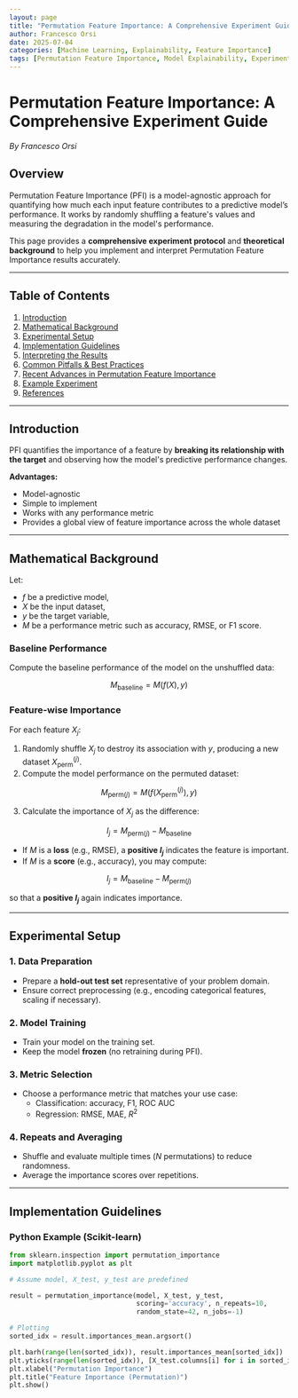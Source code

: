 ```yaml
---
layout: page
title: "Permutation Feature Importance: A Comprehensive Experiment Guide"
author: Francesco Orsi
date: 2025-07-04
categories: [Machine Learning, Explainability, Feature Importance]
tags: [Permutation Feature Importance, Model Explainability, Experiments]
---
```


# Permutation Feature Importance: A Comprehensive Experiment Guide
_By Francesco Orsi_

## Overview

Permutation Feature Importance (PFI) is a model-agnostic approach for quantifying how much each input feature contributes to a predictive model’s performance. It works by randomly shuffling a feature's values and measuring the degradation in the model's performance.

This page provides a **comprehensive experiment protocol** and **theoretical background** to help you implement and interpret Permutation Feature Importance results accurately.

---

## Table of Contents

1. [Introduction](#introduction)
2. [Mathematical Background](#mathematical-background)
3. [Experimental Setup](#experimental-setup)
4. [Implementation Guidelines](#implementation-guidelines)
5. [Interpreting the Results](#interpreting-the-results)
6. [Common Pitfalls & Best Practices](#common-pitfalls--best-practices)
7. [Recent Advances in Permutation Feature Importance](#recent-advances-in-permutation-feature-importance)
8. [Example Experiment](#example-experiment)
9. [References](#references)

---

## Introduction

PFI quantifies the importance of a feature by **breaking its relationship with the target** and observing how the model's predictive performance changes.

**Advantages:**
- Model-agnostic
- Simple to implement
- Works with any performance metric
- Provides a global view of feature importance across the whole dataset

---

## Mathematical Background

Let:
- $f$ be a predictive model,
- $X$ be the input dataset,
- $y$ be the target variable,
- $M$ be a performance metric such as accuracy, RMSE, or F1 score.

### Baseline Performance

Compute the baseline performance of the model on the unshuffled data:

$$
M_{\text{baseline}} = M(f(X), y)
$$

### Feature-wise Importance

For each feature $X_j$:

1. Randomly shuffle $X_j$ to destroy its association with $y$, producing a new dataset $X^{(j)}_{\text{perm}}$.
2. Compute the model performance on the permuted dataset:

$$
M_{\text{perm}(j)} = M(f(X^{(j)}_{\text{perm}}), y)
$$

3. Calculate the importance of $X_j$ as the difference:

$$
I_j = M_{\text{perm}(j)} - M_{\text{baseline}}
$$

- If $M$ is a **loss** (e.g., RMSE), a **positive $I_j$** indicates the feature is important.
- If $M$ is a **score** (e.g., accuracy), you may compute:

$$
I_j = M_{\text{baseline}} - M_{\text{perm}(j)}
$$

so that a **positive $I_j$** again indicates importance.

---

## Experimental Setup

### 1. Data Preparation
- Prepare a **hold-out test set** representative of your problem domain.
- Ensure correct preprocessing (e.g., encoding categorical features, scaling if necessary).

### 2. Model Training
- Train your model on the training set.
- Keep the model **frozen** (no retraining during PFI).

### 3. Metric Selection
- Choose a performance metric that matches your use case:
    - Classification: accuracy, F1, ROC AUC
    - Regression: RMSE, MAE, $R^2$

### 4. Repeats and Averaging
- Shuffle and evaluate multiple times ($N$ permutations) to reduce randomness.
- Average the importance scores over repetitions.

---

## Implementation Guidelines

### Python Example (Scikit-learn)

```python
from sklearn.inspection import permutation_importance
import matplotlib.pyplot as plt

# Assume model, X_test, y_test are predefined

result = permutation_importance(model, X_test, y_test,
                                scoring='accuracy', n_repeats=10,
                                random_state=42, n_jobs=-1)

# Plotting
sorted_idx = result.importances_mean.argsort()

plt.barh(range(len(sorted_idx)), result.importances_mean[sorted_idx])
plt.yticks(range(len(sorted_idx)), [X_test.columns[i] for i in sorted_idx])
plt.xlabel("Permutation Importance")
plt.title("Feature Importance (Permutation)")
plt.show()

